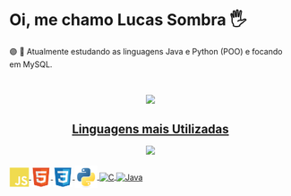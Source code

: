 
<h1>
    Oi, me chamo Lucas Sombra 🖐 <br>
</h1>

<p>
  🟣 📖 Atualmente estudando as linguagens Java e Python (POO) e focando em MySQL. 
</p>

  ##
<br>
<div align="center">
  <a href="https://github.com/Sombra-HY">
      <img height="200em" src="https://github-readme-stats.vercel.app/api?username=Sombra-HY&show_icons=true&theme=github_dark&include_all_commits=false&count_private=true"/>
  <h2>
        Linguagens mais Utilizadas
  </h2>
  <img height="200em" src="https://github-readme-stats.vercel.app/api/top-langs/?username=Sombra-HY&layout=compact&langs_count=6&theme=github_dark"/>  
</div>
<div style="display: inline_block"><br>
  <img align="center" alt="-Js" height="35 width="40" src="https://raw.githubusercontent.com/devicons/devicon/master/icons/javascript/javascript-plain.svg">
  <img align="center" alt="-HTML" height="35 width="40" src="https://raw.githubusercontent.com/devicons/devicon/master/icons/html5/html5-original.svg">
  <img align="center" alt="CSS" height="35 width="40" src="https://raw.githubusercontent.com/devicons/devicon/master/icons/css3/css3-original.svg">
  <img align="center" alt="Python" height="40 width="45" src="https://raw.githubusercontent.com/devicons/devicon/master/icons/python/python-original.svg">
  <img align="center" alt="C" height="35 width="40" src="https://cdn.jsdelivr.net/gh/devicons/devicon/icons/c/c-plain.svg">
  <img align="center" alt="Java" height="45 width="50" src="https://cdn.jsdelivr.net/gh/devicons/devicon/icons/java/java-original.svg" />
                                                                                                                              
</div>

  ##
